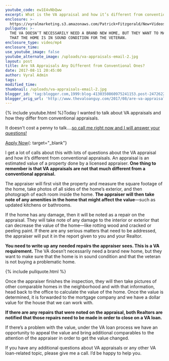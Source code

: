```yaml
---
youtube_code: ew1E4vNbQww
excerpt: What is the VA appraisal and how it’s different from conventional appraisals.
enclosure: >-
  https://vyralmarketing.s3.amazonaws.com/Patrick+Fitzgerald/New+Videos/The+VA+Loan+Guy-+Are+VA+Appraisals+Any+Different+from+Conventional+Ones_.mp4
pullquote: >-
  THE VA DOESN’T NECESSARILY NEED A BRAND NEW HOME, BUT THEY WANT TO MAKE SURE
  THAT THE HOME IS IN SOUND CONDITION FOR THE VETERAN.
enclosure_type: video/mp4
enclosure_time:
use_youtube_image: false
youtube_alternate_image: /uploads/va-appraisals-email-2.jpg
layout: post
title: Are VA Appraisals Any Different from Conventional Ones?
date: 2017-08-11 20:45:00
author: Vyral Admin
tags:
modified_time:
thumbnail: /uploads/va-appraisals-email-2.jpg
blogger_id: 'tag:blogger.com,1999:blog-4130350860975241153.post-2472622385336044348'
blogger_orig_url: 'http://www.thevaloanguy.com/2017/08/are-va-appraisals-any-different-from.html'
---
```


{% include youtube.html %}Today I wanted to talk about VA appraisals and how they differ from conventional appraisals.

It doesn't cost a penny to talk….[so call me right now and I will answer your questions\!](http://texas-vet-loans.com/contact/)

[Apply Now](https://academymortgage.com/about-us/apply-now){: target="_blank"}

I get a lot of calls about this with lots of questions about the VA appraisal and how it’s different from conventional appraisals. An appraisal is an estimated value of a property done by a licensed appraiser. **One thing to remember is that VA appraisals are not that much different from a conventional appraisal.**

The appraiser will first visit the property and measure the square footage of the home, take photos of all sides of the home’s exterior, and then photograph of each room inside the home. **The appraiser will then take note of any amenities in the home that might affect the value**—such as updated kitchens or bathrooms.

If the home has any damage, then it will be noted as a repair on the appraisal. They will take note of any damage to the interior or exterior that can decrease the value of the home—like rotting wood and cracked or peeling paint. If there are any serious matters that need to be addressed, the appraiser will put it in the report given to you and your Realtor.

**You need to write up any needed repairs the appraiser sees. This is a VA requirement.** The VA doesn’t necessarily need a brand new home, but they want to make sure that the home is in sound condition and that the veteran is not buying a problematic home.

{% include pullquote.html %}

Once the appraiser finishes the inspection, they will then take pictures of other comparable homes in the neighborhood and with that information, head back to the office to calculate the value of the home. Once the value is determined, it is forwarded to the mortgage company and we have a dollar value for the house that we can work with.

**If there are any repairs that were noted on the appraisal, both Realtors are notified that those repairs need to be made in order to close on a VA loan.**

If there’s a problem with the value, under the VA loan process we have an opportunity to appeal the value and bring additional comparables to the attention of the appraiser in order to get the value changed.

If you have any additional questions about VA appraisals or any other VA loan-related topic, please give me a call. I’d be happy to help you.